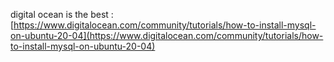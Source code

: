 digital ocean is the best : [https://www.digitalocean.com/community/tutorials/how-to-install-mysql-on-ubuntu-20-04](https://www.digitalocean.com/community/tutorials/how-to-install-mysql-on-ubuntu-20-04) 

